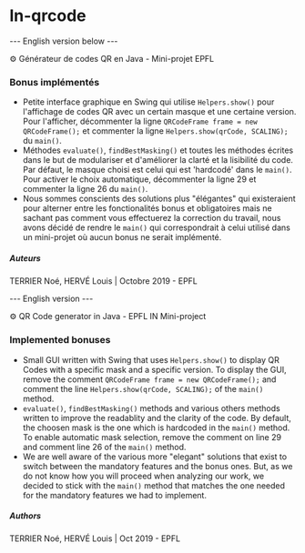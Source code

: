# ln-qrcode

--- English version below ---

⚙️ Générateur de codes QR en Java - Mini-projet EPFL

### Bonus implémentés
- Petite interface graphique en Swing qui utilise `Helpers.show()`
pour l'affichage de codes QR avec un certain masque et une
certaine version. Pour l'afficher, décommenter la ligne `QRCodeFrame frame = new QRCodeFrame();`
et commenter la ligne `Helpers.show(qrCode, SCALING);` du `main()`.
- Méthodes `evaluate()`, `findBestMasking()` et toutes les méthodes écrites
 dans le but de modulariser et d'améliorer la clarté et la lisibilité du code. Par défaut, le masque choisi
 est celui qui est 'hardcodé' dans le `main()`. Pour activer le choix automatique,
 décommenter la ligne 29 et commenter la ligne 26 du `main()`.
- Nous sommes conscients des solutions plus "élégantes" qui existeraient pour alterner
entre les fonctionalités bonus et obligatoires mais ne sachant pas comment vous
effectuerez la correction du travail, nous avons décidé de rendre le `main()`
qui correspondrait à celui utilisé dans un mini-projet où aucun bonus ne serait implémenté.

##### Auteurs
TERRIER Noé, HERVÉ Louis | Octobre 2019 - EPFL

--- English version ---

⚙️ QR Code generator in Java - EPFL IN Mini-project

### Implemented bonuses
- Small GUI written with Swing that uses `Helpers.show()`
to display QR Codes with a specific mask and a specific version.
To display the GUI, remove the comment `QRCodeFrame frame = new QRCodeFrame();`
and comment the line `Helpers.show(qrCode, SCALING);` of the `main()` method.
- `evaluate()`, `findBestMasking()` methods and various others methods written
to improve the readablity and the clarity of the code. By default, the choosen mask is the one
 which is hardcoded in the `main()` method. To enable automatic mask selection,
 remove the comment on line 29 and comment line 26 of the `main()` method.
- We are well aware of the various more "elegant" solutions that exist to switch between the
mandatory features and the bonus ones. But, as we do not know how you will
proceed when analyzing our work, we decided to stick with the `main()` method that matches
the one needed for the mandatory features we had to implement.

##### Authors
TERRIER Noé, HERVÉ Louis | Oct 2019 - EPFL